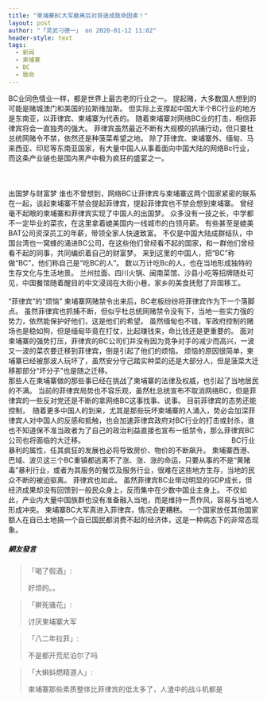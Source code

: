 ```yaml
---
title: "柬埔寨BC大军撤离后对菲造成致命因素！"
layout: post
author: "「灵武刁德一」 on 2020-01-12 11:02"
header-style: text
tags:
  - 新闻
  - 柬埔寨
  - BC
  - 致命
---
```


BC业同色情业一样，都是世界上最古老的行业之一。
提起赌，大多数国人想到的可能是赌城澳门和美国的拉斯维加斯。
但实际上支撑起中国大半个BC行业的地方是东南亚，以菲律宾、柬埔寨为代表的。
随着柬埔寨对网络BC业的打击，相信菲律宾将会一直独秀的强大。
菲律宾虽然最近不断有大规模的抓捕行动，但只要杜总统网赌令不禁，依然还是种菠菜希望之地。
除了菲律宾、柬埔寨外、缅甸、马来西亚、印尼等东南亚国家，有大量中国人从事着面向中国大陆的网络Bc行业，而这条产业链也是国内黑产中极为疯狂的盛宴之一。
&nbsp; &nbsp; &nbsp; &nbsp; &nbsp; &nbsp; &nbsp; &nbsp; &nbsp; &nbsp; &nbsp; &nbsp; &nbsp; &nbsp; &nbsp; &nbsp; &nbsp; &nbsp; &nbsp; &nbsp; &nbsp; &nbsp; &nbsp; &nbsp; &nbsp; &nbsp; &nbsp; &nbsp; &nbsp; &nbsp; &nbsp; &nbsp; &nbsp; &nbsp; &nbsp; &nbsp; &nbsp; &nbsp; &nbsp; &nbsp; &nbsp;&nbsp;
&nbsp; &nbsp; &nbsp; &nbsp; &nbsp; &nbsp; &nbsp; &nbsp; &nbsp; &nbsp; &nbsp; &nbsp; &nbsp; &nbsp; &nbsp; &nbsp; &nbsp; &nbsp; &nbsp; &nbsp; &nbsp; &nbsp; &nbsp; &nbsp; &nbsp; &nbsp; &nbsp; &nbsp; &nbsp; &nbsp; &nbsp; &nbsp; &nbsp; &nbsp; &nbsp; &nbsp; &nbsp; &nbsp; &nbsp; &nbsp; &nbsp; &nbsp; &nbsp; &nbsp; &nbsp; &nbsp; &nbsp; &nbsp; &nbsp; &nbsp;
<br>
<br>
出国梦与财富梦
谁也不曾想到，网络BC让菲律宾与柬埔寨这两个国家紧密的联系在一起，谈起柬埔寨不禁会提起菲律宾，提起菲律宾也不禁会想到柬埔寨。
曾经毫不起眼的柬埔寨和菲律宾实现了中国人的出国梦。
众多没有一技之长，中学都不一定毕业的菜农，在这里拿着媲美国内一线城市的白领月薪。
有些甚至是媲美BAT公司资深员工的年薪，带领全家人快速致富。
不仅是中国大陆成群结队，中国台湾也一窝蜂的涌进BC公司，在这些他们曾经看不起的国家，和一群他们曾经看不起的同事，共同编织着自己的财富梦。
来到这里的中国人，把“BC”称做“BC”，他们称自己是“吃BC的人”。
数以万计吃Bc的人，也在当地形成独特的生存文化与生活地景。
兰州拉面、四川火锅、闽南菜馆、沙县小吃等招牌随处可见，中国餐馆随着醒目的中文浸润在大街小巷，家乡的美食抚慰了异国移工。
&nbsp; &nbsp; &nbsp; &nbsp; &nbsp; &nbsp; &nbsp; &nbsp; &nbsp; &nbsp; &nbsp; &nbsp; &nbsp; &nbsp; &nbsp; &nbsp; &nbsp; &nbsp; &nbsp; &nbsp; &nbsp; &nbsp; &nbsp; &nbsp; &nbsp; &nbsp; &nbsp; &nbsp; &nbsp; &nbsp; &nbsp; &nbsp; &nbsp; &nbsp; &nbsp; &nbsp; &nbsp; &nbsp; &nbsp; &nbsp;
<br>
“菲律宾”的“烦恼”
柬埔寨网赌禁令出来后，BC老板纷纷将菲律宾作为下一个落脚点。
虽然菲律宾也抓捕不断，但似乎杜总统网赌禁令没有下，当地一些实力强的势力，依然能保护好他们，这是他们的希望。
虽然缅甸也不错，军政府控制的赌场也是稳如狗，但是缅甸毕竟在打仗，比起赚钱来，命比钱还是更重要的。
面对柬埔寨的强势打压，菲律宾的BC公司们并没有因为竞争对手的减少而高兴，一波又一波的菜农要迁移到菲律宾，倒是引起了他们的烦恼。
烦恼的原因很简单，柬埔寨已经被那波人玩坏了，虽然安分守己踏实种菜的还是大部分人，但是菠菜大迁移那部分“坏分子”也是随之迁移。
<br>
那些人在柬埔寨做的那些事已经在挑战了柬埔寨的法律及权威，也引起了当地居民的不满。
当前的菲律宾局势也不容乐观，虽然杜总统宣布不取消网络BC，但是菲律宾的一些反对党还是不断的拿网络BC这事找事、说事。
目前菲律宾的态势还能控制，　随着更多中国人的到来，尤其是那些玩坏柬埔寨的人涌入，势必会加深菲律宾人对中国人的反感和抵触，也会加速菲律宾政府对BC行业的打击或封杀，谁也不知道保不准当政者为了自己的政治利益直接也宣布一纸禁令，那么菲律宾BC公司也将面临的大迁移。
&nbsp; &nbsp; &nbsp; &nbsp; &nbsp; &nbsp; &nbsp; &nbsp; &nbsp; &nbsp; &nbsp; &nbsp; &nbsp; &nbsp; &nbsp; &nbsp; &nbsp; &nbsp; &nbsp; &nbsp; &nbsp; &nbsp; &nbsp; &nbsp; &nbsp; &nbsp; &nbsp; &nbsp; &nbsp; &nbsp; &nbsp; &nbsp; &nbsp; &nbsp; &nbsp; &nbsp; &nbsp;
BC行业暴利的属性，任其疯狂的发展也必将导致房价、物价的不断飙升。
柬埔寨西港、巴域、波贝这三个BC重镇都逃离不了涨、涨、涨的命运，只要从事的不是“黄赌毒”暴利行业，或者为其服务的餐饮及服务行业，很难在这些地方生存，当地的民众不断的被迫驱离。
菲律宾也如此。
虽然菲律宾BC业带动明显的GDP成长，但经济成果却没有回馈到一般民众身上，反而集中在少数中国业主身上。
不仅如此，产业内大量中国族群也没有准备融入当地，而是维持一贯作风，容易与当地人形成冲突。
柬埔寨BC大军真进入菲律宾，情况会更糟糕。
一个国家放任其他国家额人在自已土地搞一个自已国民都消费不起的经济体，这是一种病态下的非常态现象。
<input type="hidden" value="菲乐园提供"><br>

##### 網友發言 
> 「喝了假酒」:
> <p>好烦的。。</p>

> 「擀死骚花」:
> <p>讨厌柬埔寨大军</p>

> 「八二年拉菲」:
> <p>不是都开荒尼泊尔了吗</p>

> 「大蝌蚪燃精道人」:
> <p>柬埔寨那些素质整体比菲律宾的低太多了，人渣中的战斗机都是</p>


